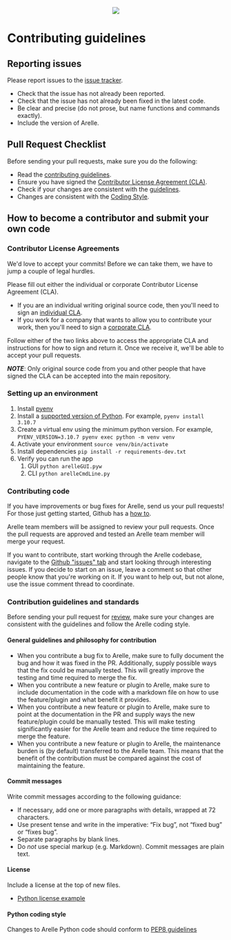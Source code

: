 <div align="center">
  <img src="http://arelle.org/arelle/wp-content/themes/platform/images/logo-platform.png">
</div>

# Contributing guidelines

## Reporting issues

Please report issues to the [issue tracker](https://github.com/arelle/arelle/issues).

* Check that the issue has not already been reported.
* Check that the issue has not already been fixed in the latest code.
* Be clear and precise (do not prose, but name functions and commands exactly).
* Include the version of Arelle.


## Pull Request Checklist

Before sending your pull requests, make sure you do the following:

*   Read the [contributing guidelines](CONTRIBUTING.md).
*   Ensure you have signed the [Contributor License Agreement (CLA)](#conttributor-license-agreements).
*   Check if your changes are consistent with the [guidelines](#general-guidelines-and-philosophy-for-contribution).
*   Changes are consistent with the [Coding Style](#python-coding-style).


## How to become a contributor and submit your own code


### Contributor License Agreements

We'd love to accept your commits! Before we can take them, we have to jump a couple of legal hurdles.

Please fill out either the individual or corporate Contributor License Agreement (CLA).

* If you are an individual writing original source code, then you'll need to sign an [individual CLA](https://arelle.org/arelle/wp-content/uploads/2010/11/ContributorLicenseForIndividuals.txt).
* If you work for a company that wants to allow you to contribute your work, then you'll need to sign a [corporate CLA](https://arelle.org/arelle/wp-content/uploads/2010/11/ContributorLicenseForEmployees.txt).

Follow either of the two links above to access the appropriate CLA and instructions for how to sign and
return it. Once we receive it, we'll be able to accept your pull requests.

***NOTE***: Only original source code from you and other people that have signed the CLA can be accepted into the main repository.

### Setting up an environment
1. Install [pyenv](https://github.com/pyenv/pyenv#installation)
2. Install a [supported version of Python](https://github.com/Arelle/Arelle/blob/master/README.md#installation). For example, `pyenv install 3.10.7`
3. Create a virtual env using the minimum python version. For example, `PYENV_VERSION=3.10.7 pyenv exec python -m venv venv`
4. Activate your environment `source venv/bin/activate`
5. Install dependencies `pip install -r requirements-dev.txt`
6. Verify you can run the app
   1. GUI `python arelleGUI.pyw`
   2. CLI `python arelleCmdLine.py`

### Contributing code

If you have improvements or bug fixes for Arelle, send us your pull requests! For those
just getting started, Github has a [how to](https://help.github.com/articles/using-pull-requests/).

Arelle team members will be assigned to review your pull requests. Once the
pull requests are approved and tested an Arelle team member will merge your request.

If you want to contribute, start working through the Arelle codebase,
navigate to the
[Github "issues" tab](https://github.com/arelle/arelle/issues) and start
looking through interesting issues. If you decide to start on an issue, leave a
comment so that other people know that you're working on it. If you want to help
out, but not alone, use the issue comment thread to coordinate.


### Contribution guidelines and standards

Before sending your pull request for [review](https://github.com/arelle/arelle/pulls),
make sure your changes are consistent with the guidelines and follow the
Arelle coding style.


#### General guidelines and philosophy for contribution

* When you contribute a bug fix to Arelle, make sure to fully document the bug and
  how it was fixed in the PR. Additionally, supply possible ways that the fix could
  be manually tested. This will greatly improve the testing and time required to
  merge the fix.
* When you contribute a new feature or plugin to Arelle, make sure to include
  documentation in the code with a markdown file on how to use the feature/plugin
  and what benefit it provides.
* When you contribute a new feature or plugin to Arelle, make sure to point at the
  documentation in the PR and supply ways the new feature/plugin could be manually
  tested. This will make testing significantly easier for the Arelle team and reduce
  the time required to merge the feature.
* When you contribute a new feature or plugin to Arelle, the maintenance burden
  is (by default) transferred to the Arelle team. This means that the benefit
  of the contribution must be compared against the cost of maintaining the feature.


#### Commit messages

Write commit messages according to the following guidance:

* If necessary, add one or more paragraphs with details, wrapped at 72
  characters.
* Use present tense and write in the imperative: “Fix bug”, not “fixed bug” or
  “fixes bug”.
* Separate paragraphs by blank lines.
* Do *not* use special markup (e.g. Markdown). Commit messages are plain text.


#### License

Include a license at the top of new files.

* [Python license example](https://github.com/Arelle/Arelle/blob/a0a6fbc0bc901262dbab0dd6aad3b45313e5ab8e/arelle/plugin/validate/ESEF/__init__.py#L12-L13)


#### Python coding style

Changes to Arelle Python code should conform to [PEP8 guidelines](https://www.python.org/dev/peps/pep-0008/)

